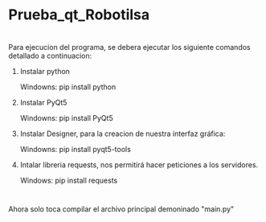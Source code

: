 # Prueba_qt_Robotilsa
#
Para ejecucion del programa, se debera ejecutar los siguiente comandos detallado a continuacion:


1) Instalar python 
   
   Windowns: pip install python 
   
2) Instalar PyQt5

   Windowns: pip install PyQt5
  
3) Instalar Designer, para la creacion de nuestra interfaz gráfica:

   Windowns: pip install pyqt5-tools

4) Intalar libreria requests, nos permitirá hacer peticiones a los servidores.
   
   Windows: pip install requests
   
#
Ahora solo toca compilar el archivo principal demoninado "main.py"
